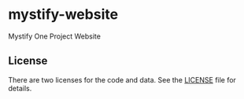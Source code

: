 # mystify-website
Mystify One Project Website

License
-------
There are two licenses for the code and data.  See the [LICENSE](https://github.com/codingride/mystify-website/blob/master/LICENSE) file for details.

